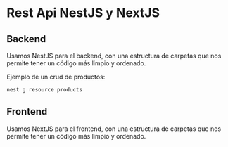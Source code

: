 # Rest Api NestJS y NextJS

## Backend
Usamos NestJS para el backend, con una estructura de carpetas que nos permite tener un código más limpio y ordenado.

Ejemplo de un crud de productos:

```bash
nest g resource products
```

## Frontend
Usamos NextJS para el frontend, con una estructura de carpetas que nos permite tener un código más limpio y ordenado.